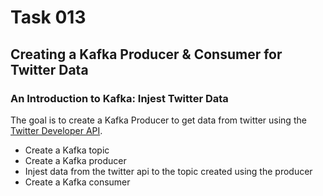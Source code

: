 # Task 013
## Creating a Kafka Producer & Consumer for Twitter Data


### An Introduction to Kafka: Injest Twitter Data 

The goal is to create a Kafka Producer to get data from twitter
using the [Twitter Developer API](https://www.developer.twitter.com).

- Create a Kafka topic
- Create a Kafka producer
- Injest data from the twitter api to the topic created using the producer
- Create a Kafka consumer
